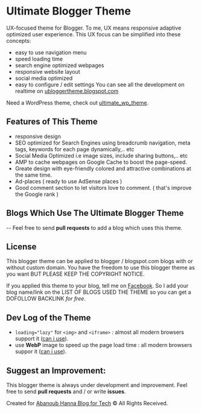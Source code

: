 # Ultimate Blogger Theme
UX-focused theme for Blogger. To me, UX means responsive adaptive optimized user experience. This UX focus can be simplified into these concepts:
- easy to use navigation menu
- speed loading time
- search engine optimized webpages
- responsive website layout
- social media optimized
- easy to configure / edit settings
You can see all the development on realtime on [ubloggertheme.blogspot.com](https://ubloggertheme.blogspot.com/)

Need a WordPress theme, check out [ultimate_wp_theme](https://github.com/abanoub-hanna/ultimate_wp_theme).

## Features of This Theme
- responsive design
- SEO optimized for Search Engines using breadcrumb navigation, meta tags, keywords for each page dynamically,.. etc
- Social Media Optimized i.e image sizes, include sharing buttons,.. etc
- AMP to cache webpages on Google Cache to boost the page-speed.
- Greate design with eye-friendly colored and attractive combinations at the same time.
- Ad-places ( ready to use AdSense places )
- Good comment section to let visitors love to comment. ( that's improve the Google rank )

## Blogs Which Use The Ultimate Blogger Theme
-- Feel free to send **pull requests** to add a blog which uses this theme.

## License
This blogger theme can be applied to blogger / blogspot.com blogs with or without custom domain. You have the freedom to use this blogger theme as you want BUT PLEASE KEEP THE COPYRIGHT NOTICE.

If you applied this theme to your blog, tell me on [Facebook](https://m.me/AbanoubHannaDotCom). So I add your blog name/link on the LIST OF BLOGS USED THE THEME so you can get a DOFOLLOW BACKLINK _for free_.

## Dev Log of the Theme
- `loading="lazy"` for `<img>` and `<iframe>` : almost all modern browsers support it ([can i use](https://caniuse.com/#feat=loading-lazy-attr)).
- use **WebP** image to speed up the page load time : all modern browsers suppor it ([can i use](https://caniuse.com/#feat=webp)).

## Suggest an Improvement:
This blogger theme is always under development and improvement. Feel free to send **pull requests** and / or write **issues**.

Created for [Abanoub Hanna Blog for Tech](https://www.abanoubhanna.com) © All Rights Received.
